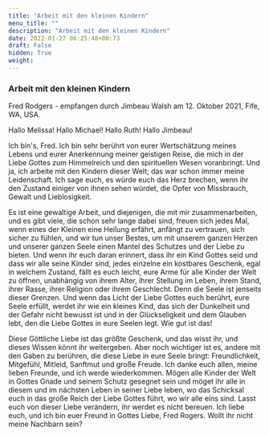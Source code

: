 ```yaml
---
title: "Arbeit mit den kleinen Kindern"
menu_title: ""
description: "Arbeit mit den kleinen Kindern"
date: 2022-01-27 06:25:48+00:73
draft: False
hidden: True
weight:
---
```

### Arbeit mit den kleinen Kindern

Fred Rodgers - empfangen durch Jimbeau Walsh am 12. Oktober 2021, Fife, WA, USA.

Hallo Melissa! Hallo Michael! Hallo Ruth! Hallo Jimbeau!

Ich bin's, Fred. Ich bin sehr berührt von eurer Wertschätzung meines Lebens und eurer Anerkennung meiner geistigen Reise, die mich in der Liebe Gottes zum Himmelreich und den spirituellen Wesen voranbringt. Und ja, ich arbeite mit den Kindern dieser Welt; das war schon immer meine Leidenschaft. Ich sage euch, es würde euch das Herz brechen, wenn ihr den Zustand einiger von ihnen sehen würdet, die Opfer von Missbrauch, Gewalt und Lieblosigkeit.

Es ist eine gewaltige Arbeit, und diejenigen, die mit mir zusammenarbeiten, und es gibt viele, die schon sehr lange dabei sind, freuen sich jedes Mal, wenn eines der Kleinen eine Heilung erfährt, anfängt zu vertrauen, sich sicher zu fühlen, und wir tun unser Bestes, um mit unserem ganzen Herzen und unserer ganzen Seele einen Mantel des Schutzes und der Liebe zu bieten. Und wenn ihr euch daran erinnert, dass ihr ein Kind Gottes seid und dass wir alle seine Kinder sind, jedes einzelne ein kostbares Geschenk, egal in welchem Zustand, fällt es euch leicht, eure Arme für alle Kinder der Welt zu öffnen, unabhängig von ihrem Alter, ihrer Stellung im Leben, ihrem Stand, ihrer Rasse, ihrer Religion oder ihrem Geschlecht. Denn die Seele ist jenseits dieser Grenzen. Und wenn das Licht der Liebe Gottes euch berührt, eure Seele erfüllt, werdet ihr wie ein kleines Kind, das sich der Dunkelheit und der Gefahr nicht bewusst ist und in der Glückseligkeit und dem Glauben lebt, den die Liebe Gottes in eure Seelen legt. Wie gut ist das!

Diese Göttliche Liebe ist das größte Geschenk, und das wisst ihr, und dieses Wissen könnt ihr weitergeben. Aber noch wichtiger ist es, andere mit den Gaben zu berühren, die diese Liebe in eure Seele bringt: Freundlichkeit, Mitgefühl, Mitleid, Sanftmut und große Freude. Ich danke euch allen, meine lieben Freunde, und ich werde wiederkommen. Mögen alle Kinder der Welt in Gottes Gnade und seinem Schutz gesegnet sein und möget ihr alle in diesem und im nächsten Leben in seiner Liebe leben, wo das Schicksal euch in das große Reich der Liebe Gottes führt, wo wir alle eins sind. Lasst euch von dieser Liebe verändern, ihr werdet es nicht bereuen. Ich liebe euch, und ich bin euer Freund in Gottes Liebe, Fred Rogers. Wollt ihr nicht meine Nachbarn sein?
